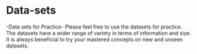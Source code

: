 # Data-sets
-Data sets for Practice-
Please feel free to use the datasets for practice.
The datasets have a wider range of variety in terms of information and size.
It is always beneficial to try your mastered concepts on new and unseen datasets.
